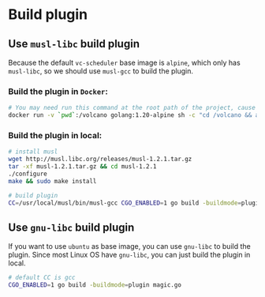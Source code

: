 # Build plugin

## Use `musl-libc` build plugin

Because the default `vc-scheduler` base image is `alpine`, which only has `musl-libc`, so we should use `musl-gcc` to
build the plugin.

### Build the plugin in `Docker`:

```bash
# You may need run this command at the root path of the project, cause this need the go.mod file.
docker run -v `pwd`:/volcano golang:1.20-alpine sh -c "cd /volcano && apk add musl-dev gcc && go build -buildmode=plugin -o example/custom-plugin/magic.so example/custom-plugin/magic.go"
```

### Build the plugin in local:

```bash
# install musl
wget http://musl.libc.org/releases/musl-1.2.1.tar.gz
tar -xf musl-1.2.1.tar.gz && cd musl-1.2.1
./configure
make && sudo make install

# build plugin
CC=/usr/local/musl/bin/musl-gcc CGO_ENABLED=1 go build -buildmode=plugin magic.go
```

## Use `gnu-libc` build plugin

If you want to use `ubuntu` as base image, you can use `gnu-libc` to build the plugin. Since most Linux OS have `gnu-libc`,
you can just build the plugin in local.

```bash
# default CC is gcc
CGO_ENABLED=1 go build -buildmode=plugin magic.go
```
